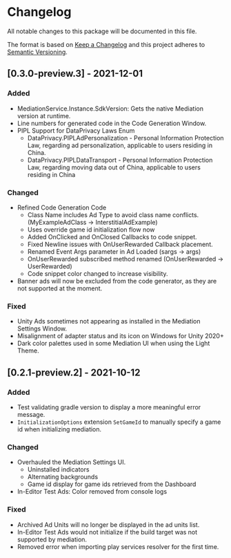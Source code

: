 # Changelog
All notable changes to this package will be documented in this file.

The format is based on [Keep a Changelog](http://keepachangelog.com/en/1.0.0/)
and this project adheres to [Semantic Versioning](http://semver.org/spec/v2.0.0.html).


## [0.3.0-preview.3] - 2021-12-01

### Added
- MediationService.Instance.SdkVersion: Gets the native Mediation version at runtime. 
- Line numbers for generated code in the Code Generation Window.
- PIPL Support for DataPrivacy Laws Enum
    - DataPrivacy.PIPLAdPersonalization - Personal Information Protection Law, regarding ad personalization, applicable to users residing in China.
    - DataPrivacy.PIPLDataTransport - Personal Information Protection Law, regarding moving data out of China, applicable to users residing in China

### Changed
- Refined Code Generation Code
    - Class Name includes Ad Type to avoid class name conflicts. (MyExampleAdClass -> InterstitialAdExample)
    - Uses override game id initialization flow now
    - Added OnClicked and OnClosed Callbacks to code snippet.
    - Fixed Newline issues with OnUserRewarded Callback placement.
    - Renamed Event Args parameter in Ad Loaded (sargs -> args)
    - OnUserRewarded subscribed method renamed (OnUserRewarded -> UserRewarded)
    - Code snippet color changed to increase visibility.
- Banner ads will now be excluded from the code generator, as they are not supported at the moment.
    
### Fixed
- Unity Ads sometimes not appearing as installed in the Mediation Settings Window.
- Misalignment of adapter status and its icon on Windows for Unity 2020+
- Dark color palettes used in some Mediation UI when using the Light Theme. 

## [0.2.1-preview.2] - 2021-10-12

### Added
- Test validating gradle version to display a more meaningful error message.
- `InitializationOptions` extension `SetGameId` to manually specify a game id when initializing mediation.

### Changed
- Overhauled the Mediation Settings UI.
    - Uninstalled indicators
    - Alternating backgrounds
    - Game id display for game ids retrieved from the Dashboard
- In-Editor Test Ads: Color removed from console logs

### Fixed
- Archived Ad Units will no longer be displayed in the ad units list.
- In-Editor Test Ads would not initialize if the build target was not supported by mediation.
- Removed error when importing play services resolver for the first time.
